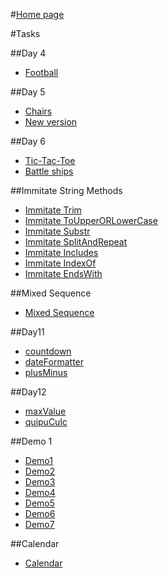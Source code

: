 #[Home page](https://dhunko.github.io/SS_WebUI_courses/ "Home page")

#Tasks

 ##Day 4
- [Football](https://github.com/dhunko/SS_WebUI_courses/blob/master/football/football.js "Football")

 ##Day 5
- [Chairs](https://github.com/dhunko/SS_WebUI_courses/blob/master/charsAndNextVersion/chairs.js "Chairs")
- [New version](https://github.com/dhunko/SS_WebUI_courses/blob/master/charsAndNextVersion/nextVersion.js "New version")

 ##Day 6
- [Tic-Tac-Toe](https://github.com/dhunko/SS_WebUI_courses/blob/master/battleShipsAndXOGame/xoGame.js "Tic-Tac-Toe")
- [Battle ships](https://github.com/dhunko/SS_WebUI_courses/blob/master/battleShipsAndXOGame/battleShips.js "Battle ships")

 ##Immitate String Methods
- [Immitate Trim](https://github.com/dhunko/SS_WebUI_courses/blob/master/immitateStringMethods/immitateTrim.js "Immitate Trim")
- [Immitate ToUpperORLowerCase](https://github.com/dhunko/SS_WebUI_courses/blob/master/immitateStringMethods/immitateToUpperORLowerCase.js "Immitate ToUpperORLowerCase")
- [Immitate Substr](https://github.com/dhunko/SS_WebUI_courses/blob/master/immitateStringMethods/immitateSubstr.js "Immitate Substr")
- [Immitate SplitAndRepeat](https://github.com/dhunko/SS_WebUI_courses/blob/master/immitateStringMethods/immitateSplitAndRepeat.js "Immitate SplitAndRepeat")
- [Immitate Includes](https://github.com/dhunko/SS_WebUI_courses/blob/master/immitateStringMethods/immitateIncludes.js "Immitate Includes")
- [Immitate IndexOf](https://github.com/dhunko/SS_WebUI_courses/blob/master/immitateStringMethods/immitateIndexOf.js "Immitate IndexOf")
- [Immitate EndsWith](https://github.com/dhunko/SS_WebUI_courses/blob/master/immitateStringMethods/immitateEndsWith.js "Immitate EndsWith")

 ##Mixed Sequence
- [Mixed Sequence](https://dhunko.github.io/SS_WebUI_courses/MixedSequence/index.html "Mixed Sequence")

##Day11
- [countdown](https://dhunko.github.io/SS_WebUI_courses/Day11/countdown.html "countdown")
- [dateFormatter](https://dhunko.github.io/SS_WebUI_courses/Day11/dateFormatter.html "dateFormatter")
- [plusMinus](https://dhunko.github.io/SS_WebUI_courses/Day11/plusMinus.html "plusMinus")

##Day12
- [maxValue](https://github.com/dhunko/SS_WebUI_courses/blob/master/immitateStringMethods/maxValue.js "maxValue")
- [quipuCulc](https://github.com/dhunko/SS_WebUI_courses/blob/master/immitateStringMethods/quipuCulc.js "quipuCulc")

 ##Demo 1
- [Demo1](https://dhunko.github.io/SS_WebUI_courses/Demo_tasks/Demo1/index.html "Demo1")
- [Demo2](https://dhunko.github.io/SS_WebUI_courses/Demo_tasks/Demo2/index.html "Demo2")
- [Demo3](https://dhunko.github.io/SS_WebUI_courses/Demo_tasks/Demo3/index.html "Demo3")
- [Demo4](https://dhunko.github.io/SS_WebUI_courses/Demo_tasks/Demo4/index.html "Demo4")
- [Demo5](https://dhunko.github.io/SS_WebUI_courses/Demo_tasks/Demo5/index.html "Demo5")
- [Demo6](https://dhunko.github.io/SS_WebUI_courses/Demo_tasks/Demo6/index.html "Demo6")
- [Demo7](https://dhunko.github.io/SS_WebUI_courses/Demo_tasks/Demo7/index.html "Demo7")


 ##Calendar
- [Calendar](https://dhunko.github.io/SS_WebUI_courses/Calendar/index.html "Calendar")

